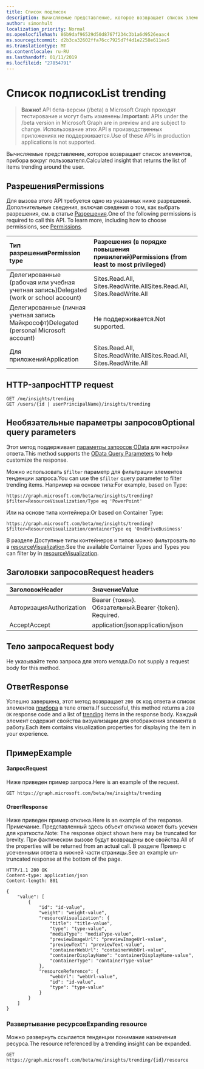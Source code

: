 ```yaml
---
title: Список подписок
description: Вычисляемые представление, которое возвращает список элементов, прибора вокруг пользователя.
author: simonhult
localization_priority: Normal
ms.openlocfilehash: 86b9daf96529d50d8767f234c3b1a6d9526eaac4
ms.sourcegitcommit: d2b3ca32602ffa76cc7925d7f4d1e2258e611ea5
ms.translationtype: MT
ms.contentlocale: ru-RU
ms.lasthandoff: 01/11/2019
ms.locfileid: "27854791"
---
```

# <a name="list-trending"></a><span data-ttu-id="f1591-103">Список подписок</span><span class="sxs-lookup"><span data-stu-id="f1591-103">List trending</span></span>

> <span data-ttu-id="f1591-104">**Важно!** API бета-версии (/beta) в Microsoft Graph проходят тестирование и могут быть изменены.</span><span class="sxs-lookup"><span data-stu-id="f1591-104">**Important:** APIs under the /beta version in Microsoft Graph are in preview and are subject to change.</span></span> <span data-ttu-id="f1591-105">Использование этих API в производственных приложениях не поддерживается.</span><span class="sxs-lookup"><span data-stu-id="f1591-105">Use of these APIs in production applications is not supported.</span></span>

<span data-ttu-id="f1591-106">Вычисляемые представление, которое возвращает список элементов, прибора вокруг пользователя.</span><span class="sxs-lookup"><span data-stu-id="f1591-106">Calculated insight that returns the list of items trending around the user.</span></span>

## <a name="permissions"></a><span data-ttu-id="f1591-107">Разрешения</span><span class="sxs-lookup"><span data-stu-id="f1591-107">Permissions</span></span>
<span data-ttu-id="f1591-p102">Для вызова этого API требуется одно из указанных ниже разрешений. Дополнительные сведения, включая сведения о том, как выбрать разрешения, см. в статье [Разрешения](/graph/permissions-reference).</span><span class="sxs-lookup"><span data-stu-id="f1591-p102">One of the following permissions is required to call this API. To learn more, including how to choose permissions, see [Permissions](/graph/permissions-reference).</span></span>


|<span data-ttu-id="f1591-110">Тип разрешения</span><span class="sxs-lookup"><span data-stu-id="f1591-110">Permission type</span></span>      | <span data-ttu-id="f1591-111">Разрешения (в порядке повышения привилегий)</span><span class="sxs-lookup"><span data-stu-id="f1591-111">Permissions (from least to most privileged)</span></span>              |
|:--------------------|:---------------------------------------------------------|
|<span data-ttu-id="f1591-112">Делегированные (рабочая или учебная учетная запись)</span><span class="sxs-lookup"><span data-stu-id="f1591-112">Delegated (work or school account)</span></span> | <span data-ttu-id="f1591-113">Sites.Read.All, Sites.ReadWrite.All</span><span class="sxs-lookup"><span data-stu-id="f1591-113">Sites.Read.All, Sites.ReadWrite.All</span></span>    |
|<span data-ttu-id="f1591-114">Делегированные (личная учетная запись Майкрософт)</span><span class="sxs-lookup"><span data-stu-id="f1591-114">Delegated (personal Microsoft account)</span></span> | <span data-ttu-id="f1591-115">Не поддерживается.</span><span class="sxs-lookup"><span data-stu-id="f1591-115">Not supported.</span></span>    |
|<span data-ttu-id="f1591-116">Для приложений</span><span class="sxs-lookup"><span data-stu-id="f1591-116">Application</span></span> | <span data-ttu-id="f1591-117">Sites.Read.All, Sites.ReadWrite.All</span><span class="sxs-lookup"><span data-stu-id="f1591-117">Sites.Read.All, Sites.ReadWrite.All</span></span> |

## <a name="http-request"></a><span data-ttu-id="f1591-118">HTTP-запрос</span><span class="sxs-lookup"><span data-stu-id="f1591-118">HTTP request</span></span>
```http
GET /me/insights/trending
GET /users/{id | userPrincipalName}/insights/trending
```

## <a name="optional-query-parameters"></a><span data-ttu-id="f1591-119">Необязательные параметры запросов</span><span class="sxs-lookup"><span data-stu-id="f1591-119">Optional query parameters</span></span>
<span data-ttu-id="f1591-120">Этот метод поддерживает [параметры запросов OData](https://developer.microsoft.com/graph/docs/concepts/query_parameters) для настройки ответа.</span><span class="sxs-lookup"><span data-stu-id="f1591-120">This method supports the [OData Query Parameters](https://developer.microsoft.com/graph/docs/concepts/query_parameters) to help customize the response.</span></span>

<span data-ttu-id="f1591-121">Можно использовать `$filter` параметр для фильтрации элементов тенденции запроса.</span><span class="sxs-lookup"><span data-stu-id="f1591-121">You can use the `$filter` query parameter to filter trending items.</span></span> <span data-ttu-id="f1591-122">Например на основе типа:</span><span class="sxs-lookup"><span data-stu-id="f1591-122">For example, based on Type:</span></span>

`https://graph.microsoft.com/beta/me/insights/trending?$filter=ResourceVisualization/Type eq 'PowerPoint'`

<span data-ttu-id="f1591-123">Или на основе типа контейнера:</span><span class="sxs-lookup"><span data-stu-id="f1591-123">Or based on Container Type:</span></span>

`https://graph.microsoft.com/beta/me/insights/trending?$filter=ResourceVisualization/containerType eq 'OneDriveBusiness'`

<span data-ttu-id="f1591-124">В разделе Доступные типы контейнеров и типов можно фильтровать по в [resourceVisualization](../resources/insights-resourcevisualization.md).</span><span class="sxs-lookup"><span data-stu-id="f1591-124">See the available Container Types and Types you can filter by in [resourceVisualization](../resources/insights-resourcevisualization.md).</span></span>


## <a name="request-headers"></a><span data-ttu-id="f1591-125">Заголовки запросов</span><span class="sxs-lookup"><span data-stu-id="f1591-125">Request headers</span></span>
| <span data-ttu-id="f1591-126">Заголовок</span><span class="sxs-lookup"><span data-stu-id="f1591-126">Header</span></span>       |  <span data-ttu-id="f1591-127">Значение</span><span class="sxs-lookup"><span data-stu-id="f1591-127">Value</span></span>|
|:-------------|:------|
| <span data-ttu-id="f1591-128">Авторизация</span><span class="sxs-lookup"><span data-stu-id="f1591-128">Authorization</span></span>  | <span data-ttu-id="f1591-p104">Bearer {токен}. Обязательный.</span><span class="sxs-lookup"><span data-stu-id="f1591-p104">Bearer {token}. Required.</span></span>|
| <span data-ttu-id="f1591-131">Accept</span><span class="sxs-lookup"><span data-stu-id="f1591-131">Accept</span></span>  | <span data-ttu-id="f1591-132">application/json</span><span class="sxs-lookup"><span data-stu-id="f1591-132">application/json</span></span>|

## <a name="request-body"></a><span data-ttu-id="f1591-133">Тело запроса</span><span class="sxs-lookup"><span data-stu-id="f1591-133">Request body</span></span>
<span data-ttu-id="f1591-134">Не указывайте тело запроса для этого метода.</span><span class="sxs-lookup"><span data-stu-id="f1591-134">Do not supply a request body for this method.</span></span>

## <a name="response"></a><span data-ttu-id="f1591-135">Ответ</span><span class="sxs-lookup"><span data-stu-id="f1591-135">Response</span></span>

<span data-ttu-id="f1591-136">Успешно завершена, этот метод возвращает `200 OK` код ответа и список элементов [прибора](../resources/insights-trending.md) в теле ответа.</span><span class="sxs-lookup"><span data-stu-id="f1591-136">If successful, this method returns a `200 OK` response code and a list of [trending](../resources/insights-trending.md) items in the response body.</span></span> <span data-ttu-id="f1591-137">Каждый элемент содержит свойства визуализации для отображения элемента в работу.</span><span class="sxs-lookup"><span data-stu-id="f1591-137">Each item contains visualization properties for displaying the item in your experience.</span></span>

## <a name="example"></a><span data-ttu-id="f1591-138">Пример</span><span class="sxs-lookup"><span data-stu-id="f1591-138">Example</span></span>
#### <a name="request"></a><span data-ttu-id="f1591-139">Запрос</span><span class="sxs-lookup"><span data-stu-id="f1591-139">Request</span></span>
<span data-ttu-id="f1591-140">Ниже приведен пример запроса.</span><span class="sxs-lookup"><span data-stu-id="f1591-140">Here is an example of the request.</span></span>
```http
GET https://graph.microsoft.com/beta/me/insights/trending
```
#### <a name="response"></a><span data-ttu-id="f1591-141">Ответ</span><span class="sxs-lookup"><span data-stu-id="f1591-141">Response</span></span>
<span data-ttu-id="f1591-142">Ниже приведен пример отклика.</span><span class="sxs-lookup"><span data-stu-id="f1591-142">Here is an example of the response.</span></span> <span data-ttu-id="f1591-143">Примечание. Представленный здесь объект отклика может быть усечен для краткости.</span><span class="sxs-lookup"><span data-stu-id="f1591-143">Note: The response object shown here may be truncated for brevity.</span></span> <span data-ttu-id="f1591-144">При фактическом вызове будут возвращены все свойства.</span><span class="sxs-lookup"><span data-stu-id="f1591-144">All of the properties will be returned from an actual call.</span></span> <span data-ttu-id="f1591-145">В разделе Пример с усеченными ответа в нижней части страницы.</span><span class="sxs-lookup"><span data-stu-id="f1591-145">See an example un-truncated response at the bottom of the page.</span></span>
```http
HTTP/1.1 200 OK
Content-type: application/json
Content-length: 801

{
    "value": [
        {
            "id": "id-value",
            "weight": "weight-value",
            "resourceVisualization": {
                "title": "title-value",
                "type": "type-value",
                "mediaType": "mediaType-value",
                "previewImageUrl": "previewImageUrl-value",
                "previewText": "previewText-value",
                "containerWebUrl": "containerWebUrl-value",
                "containerDisplayName": "containerDisplayName-value",
                "containerType": "containerType-value"
            },
            "resourceReference": {
                "webUrl": "webUrl-value",
                "id": "id-value",
                "type": "type-value"
            }
        }
    ]
}
```

### <a name="expanding-resource"></a><span data-ttu-id="f1591-146">Развертывание ресурсов</span><span class="sxs-lookup"><span data-stu-id="f1591-146">Expanding resource</span></span>
<span data-ttu-id="f1591-147">Можно развернуть ссылается тенденции понимание назначения ресурса.</span><span class="sxs-lookup"><span data-stu-id="f1591-147">The resource referenced by a trending insight can be expanded.</span></span>
```http
GET https://graph.microsoft.com/beta/me/insights/trending/{id}/resource
```
